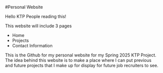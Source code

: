 #Personal Website

Hello KTP People reading this!

This website will include 3 pages
* Home
* Projects
* Contact Information

This is the Github for my personal website for my Spring 2025 KTP Project. 
The idea behind this website is to make a place where I can put previous and future projects that I make up for display for future job recruiters to see.
